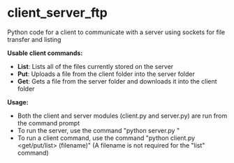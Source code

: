 # client_server_ftp
Python code for a client to communicate with a server using sockets for file transfer and listing

<b>Usable client commands:</b>
  * <b>List</b>: Lists all of the files currently stored on the server
  * <b>Put</b>: Uploads a file from the client folder into the server folder
  * <b>Get</b>: Gets a file from the server folder and downloads it into the client folder

<b>Usage:</b><br />
  * Both the client and server modules (client.py and server.py) are run from the command prompt <br />
  * To run the server, use the command "python server.py <portNumber>" <br />
  * To run a client command, use the command "python client.py <hostName> <portNumber> <get/put/list> (filename)" (A filename is not required for the "list" command) 
